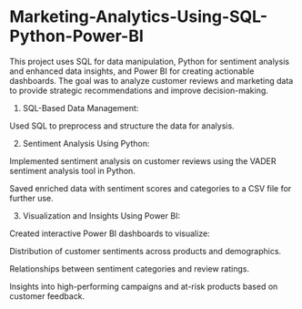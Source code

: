 # Marketing-Analytics-Using-SQL-Python-Power-BI

This project uses SQL for data manipulation, Python for sentiment analysis and enhanced data insights, and Power BI for creating actionable dashboards. The goal was to analyze customer reviews and marketing data to provide strategic recommendations and improve decision-making.

1. SQL-Based Data Management:

Used SQL to preprocess and structure the data for analysis.

2. Sentiment Analysis Using Python:

Implemented sentiment analysis on customer reviews using the VADER sentiment analysis tool in Python.

Saved enriched data with sentiment scores and categories to a CSV file for further use.

3. Visualization and Insights Using Power BI:

Created interactive Power BI dashboards to visualize:

Distribution of customer sentiments across products and demographics.

Relationships between sentiment categories and review ratings.

Insights into high-performing campaigns and at-risk products based on customer feedback.
